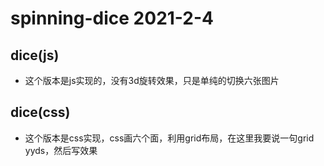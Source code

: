 # spinning-dice 2021-2-4

## dice(js)
- 这个版本是js实现的，没有3d旋转效果，只是单纯的切换六张图片

## dice(css)
- 这个版本是css实现，css画六个面，利用grid布局，在这里我要说一句grid yyds，然后写效果